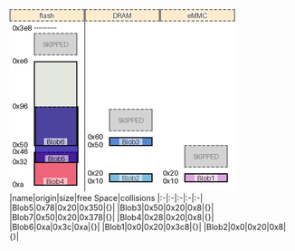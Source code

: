 ![memory map diagram](test_generate_doc_example_three_maps_cropped.png)
|name|origin|size|free Space|collisions
|:-|:-|:-|:-|:-|
|<span style='color:(66, 172, 206, 91)'>Blob5</span>|0x78|0x20|0x350|{}|
|<span style='color:(129, 147, 232, 186)'>Blob3</span>|0x50|0x20|0x8|{}|
|<span style='color:(156, 46, 181, 125)'>Blob7</span>|0x50|0x20|0x378|{}|
|<span style='color:(111, 141, 9, 147)'>Blob4</span>|0x28|0x20|0x8|{}|
|<span style='color:(132, 11, 251, 126)'>Blob6</span>|0xa|0x3c|0xa|{}|
|<span style='color:(129, 147, 232, 186)'>Blob1</span>|0x0|0x20|0x3c8|{}|
|<span style='color:(129, 147, 232, 186)'>Blob2</span>|0x0|0x20|0x8|{}|
